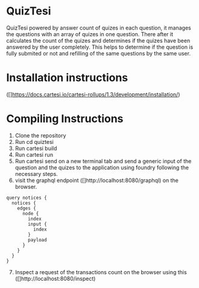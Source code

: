 # QuizTesi

QuizTesi powered by answer count of quizes in each question, it manages the questions with an array of quizes in one question. There after it calculates the count of the quizes and determines if the quizes have been answered by the user completely. This helps to determine if the question is fully submited or not and refilling of the same questions by the same user.

# Installation instructions
([]https://docs.cartesi.io/cartesi-rollups/1.3/development/installation/)

# Compiling Instructions
1. Clone the repository
2. Run cd quiztesi
3. Run cartesi build
4. Run cartesi run
5. Run cartesi send on a new terminal tab and send a generic input of the question and the quizes to the application using foundry following the necessary steps.
6. visit the graphql endpoint ([]http://localhost:8080/graphql) on the browser.
```
query notices {
  notices {
    edges {
      node {
        index
        input {
          index
        }
        payload
      }
    }
  }
}
```
7. Inspect a request of the transactions count on the browser using this ([]http://localhost:8080/inspect)
